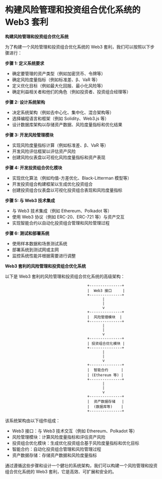 
**构建风险管理和投资组合优化系统的 Web3 套利**
=====================================

**构建风险管理和投资组合优化系统**

为了构建一个风险管理和投资组合优化系统的 Web3 套利，我们可以按照以下步骤进行：

**步骤 1: 定义系统要求**

* 确定要管理的资产类型（例如加密货币、令牌等）
* 确定风险度量指标（例如标准差、β、VaR 等）
* 定义优化目标（例如最大化回报、最小化风险等）
* 确定利益相关者和他们的角色（例如投资者、投资组合经理等）

**步骤 2: 设计系统架构**

* 决定系统架构（例如去中心化、集中化、混合架构等）
* 选择编程语言和框架（例如 Solidity、Web3.js 等）
* 设计数据库架构以存储资产数据、风险度量指标和优化结果

**步骤 3: 开发风险管理模块**

* 实现风险度量指标计算（例如标准差、β、VaR 等）
* 开发风险评估框架以评估资产风险
* 创建风险仪表盘以可视化风险度量指标和资产表现

**步骤 4: 开发投资组合优化模块**

* 实现优化算法（例如均值-方差优化、Black-Litterman 模型等）
* 开发投资组合构建框架以生成优化投资组合
* 创建投资组合仪表盘以可视化投资组合表现和风险度量指标

**步骤 5: 与 Web3 技术集成**

* 与 Web3 技术集成（例如 Ethereum、Polkadot 等）
* 使用 Web3 协议（例如 ERC-20、ERC-721 等）与资产交互
* 实现智能合约以自动化投资组合管理和风险管理过程

**步骤 6: 测试和部署系统**

* 使用样本数据和场景测试系统
* 部署系统到测试网或主网
* 监控系统性能并根据需要进行调整

**Web3 套利的风险管理和投资组合优化系统**

以下是 Web3 套利的风险管理和投资组合优化系统的高级架构：

```
                                      +---------------+
                                      |  Web3 接口     |
                                      +---------------+
                                             |
                                             |
                                             v
                                      +---------------+
                                      |  风险管理模块  |
                                      +---------------+
                                             |
                                             |
                                             v
                                      +---------------+
                                      | 投资组合优化模块 |
                                      +---------------+
                                             |
                                             |
                                             v
                                      +---------------+
                                      |  智能合约      |
                                      | (Ethereum 等) |
                                      +---------------+
                                             |
                                             |
                                             v
                                      +---------------+
                                      |  资产数据存储   |
                                      |  (数据库等)    |
                                      +---------------+
```

该系统架构由以下组件组成：

* Web3 接口：与 Web3 技术交互（例如 Ethereum、Polkadot 等）
* 风险管理模块：计算风险度量指标和评估资产风险
* 投资组合优化模块：生成优化投资组合基于风险度量指标和优化目标
* 智能合约：自动化投资组合管理和风险管理过程
* 资产数据存储：存储资产数据和风险度量指标

通过遵循这些步骤和设计一个健壮的系统架构，我们可以构建一个风险管理和投资组合优化系统的 Web3 套利，它是高效、可扩展和安全的。